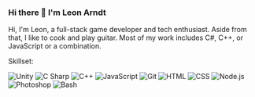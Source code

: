 ### Hi there 👋 I'm Leon Arndt

Hi, I'm Leon, a full-stack game developer and tech enthusiast. Aside from that, I like to cook and play guitar. Most of my work includes C#, C++, or JavaScript or a combination.


Skillset:

![Unity](https://img.shields.io/badge/-Unity-05122A?style=flat&logo=unity)
![C Sharp](https://img.shields.io/badge/-C_Sharp-05122A?style=flat&logo=csharp)
![C++](https://img.shields.io/badge/-C++-05122A?style=flat&logo=cplusplus)
![JavaScript](https://img.shields.io/badge/-JavaScript-05122A?style=flat&logo=javascript)
![Git](https://img.shields.io/badge/-Git-05122A?style=flat&logo=git)
![HTML](https://img.shields.io/badge/-HTML-05122A?style=flat&logo=HTML5)
![CSS](https://img.shields.io/badge/-CSS-05122A?style=flat&logo=CSS3&logoColor=1572B6)
![Node.js](https://img.shields.io/badge/-Node.js-05122A?style=flat&logo=node.js)
![Photoshop](https://img.shields.io/badge/-Photoshop-05122A?style=flat&logo=adobe-photoshop)
![Bash](https://img.shields.io/badge/-Bash-05122A?style=flat&logo=gnu-bash&logoColor=4EAA25)

